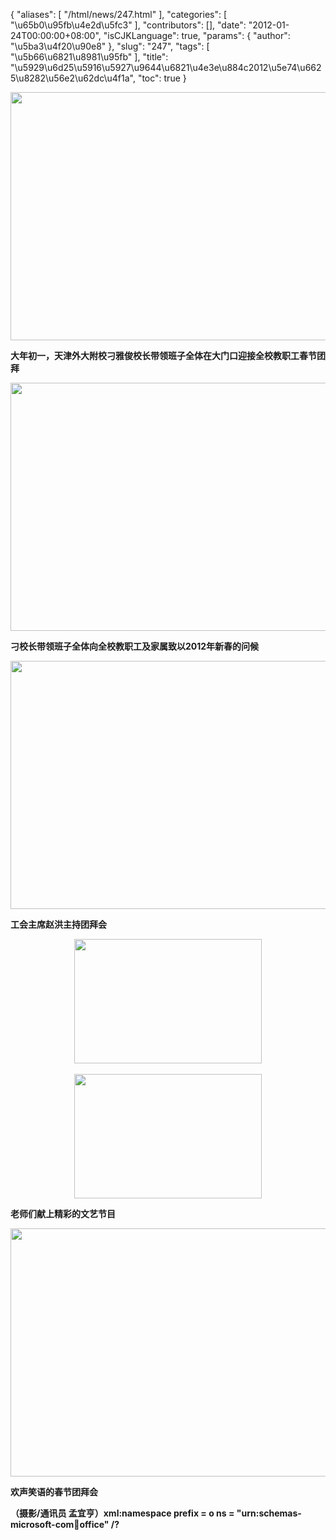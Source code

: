 {
    "aliases": [
        "/html/news/247.html"
    ],
    "categories": [
        "\u65b0\u95fb\u4e2d\u5fc3"
    ],
    "contributors": [],
    "date": "2012-01-24T00:00:00+08:00",
    "isCJKLanguage": true,
    "params": {
        "author": "\u5ba3\u4f20\u90e8"
    },
    "slug": "247",
    "tags": [
        "\u5b66\u6821\u8981\u95fb"
    ],
    "title": "\u5929\u6d25\u5916\u5927\u9644\u6821\u4e3e\u884c2012\u5e74\u6625\u8282\u56e2\u62dc\u4f1a",
    "toc": true
}

<img
    src="https://cdn.tfls.online/mirror/full/e0a110a0ba73f97934886a7da3d18ff6223026f5.jpg"
    style="display:block;margin-left:auto;margin-right:auto;"
    decoding="async"
    fetchpriority="auto"
    loading="lazy"
    height="397"
    width="600"
/>

**大年初一，天津外大附校刁雅俊校长带领班子全体在大门口迎接全校教职工春节团拜**

**<img
    src="https://cdn.tfls.online/mirror/full/7bd644ad4e6f3ada033d28694500562ca4be3077.jpg"
    style="display:block;margin-left:auto;margin-right:auto;"
    decoding="async"
    fetchpriority="auto"
    loading="lazy"
    height="397"
    width="600"
/>**

**刁校长带领班子全体向全校教职工及家属致以2012年新春的问候**

**<img
    src="https://cdn.tfls.online/mirror/full/1be3ea468f9a525ba1f3e30c1f6619381c57e018.jpg"
    style="display:block;margin-left:auto;margin-right:auto;"
    decoding="async"
    fetchpriority="auto"
    loading="lazy"
    height="397"
    width="600"
/>**

**工会主席赵洪主持团拜会**

**<img
    src="https://cdn.tfls.online/mirror/full/29e1c68bf7944f62edc625b3320c6a334f457727.jpg"
    style="display:block;margin-left:auto;margin-right:auto;"
    decoding="async"
    fetchpriority="auto"
    loading="lazy"
    height="199"
    width="300"
/> 
<img
    src="https://cdn.tfls.online/mirror/full/1ea06022153d89d932fd216910ed2e94b4832cea.jpg"
    style="display:block;margin-left:auto;margin-right:auto;"
    decoding="async"
    fetchpriority="auto"
    loading="lazy"
    height="199"
    width="300"
/>**

**老师们献上精彩的文艺节目**

**<img
    src="https://cdn.tfls.online/mirror/full/b26a88c5b6c509e877e2b6cc36e7a9821e5ee7b6.jpg"
    style="display:block;margin-left:auto;margin-right:auto;"
    decoding="async"
    fetchpriority="auto"
    loading="lazy"
    height="397"
    width="600"
/>**

**欢声笑语的春节团拜会**

**（摄影/通讯员 孟宜亨）xml:namespace prefix = o ns = "urn:schemas-microsoft-com:office:office" /?**

  

